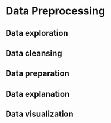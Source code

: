 # Data Preprocessing

## Data exploration

## Data cleansing

## Data preparation

## Data explanation

## Data visualization
